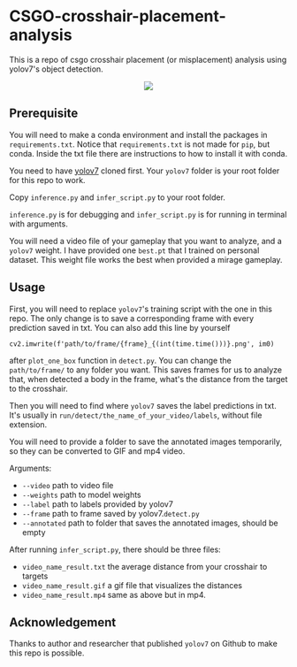 # CSGO-crosshair-placement-analysis
This is a repo of csgo crosshair placement (or misplacement) analysis using yolov7's object detection.

<div style="text-align:center"><img src="img/out.gif" /></div>

## Prerequisite
You will need to make a conda environment and install the packages in `requirements.txt`. 
Notice that `requirements.txt` is not made for `pip`, but conda. Inside the txt file there are instructions to how to install it with conda.

You need to have [yolov7](https://github.com/WongKinYiu/yolov7) cloned first.
Your `yolov7` folder is your root folder for this repo to work.

Copy `inference.py` and `infer_script.py` to your root folder.

`inference.py` is for debugging and `infer_script.py` is for running in terminal with arguments.

You will need a video file of your gameplay that you want to analyze, and a `yolov7` weight. I have provided one `best.pt` that 
I trained on personal dataset. This weight file works the best when provided a mirage gameplay.

## Usage
First, you will need to replace `yolov7`'s training script with the one in this repo. The only change is
to save a corresponding frame with every prediction saved in txt. You can also add this line by yourself
```
cv2.imwrite(f'path/to/frame/{frame}_{(int(time.time()))}.png', im0)
```
after `plot_one_box` function in `detect.py`. You can change the `path/to/frame/` to any folder you want.
This saves frames for us to analyze that, when detected a body in the frame, what's the distance from the target to the crosshair.

Then you will need to find where `yolov7` saves the label predictions in txt. It's usually in `run/detect/the_name_of_your_video/labels`, without file extension.

You will need to provide a folder to save the annotated images temporarily, so they can be converted to GIF and mp4 video.

Arguments:
 - `--video` path to video file
 - `--weights` path to model weights
 - `--label` path to labels provided by yolov7
 - `--frame` path to frame saved by yolov7.`detect.py`
 - `--annotated` path to folder that saves the annotated images, should be empty

After running `infer_script.py`, there should be three files:
 - `video_name_result.txt` the average distance from your crosshair to targets
 - `video_name_result.gif` a gif file that visualizes the distances
 - `video_name_result.mp4` same as above but in mp4.

## Acknowledgement
Thanks to author and researcher that published `yolov7` on Github to make this repo is possible.
